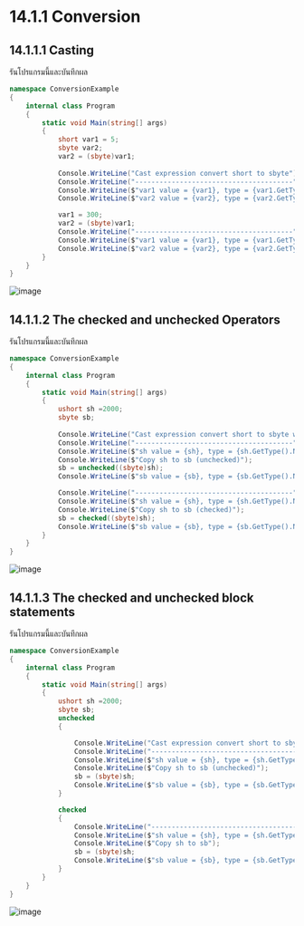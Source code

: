 # 14.1.1 Conversion
## 14.1.1.1 Casting

รันโปรแกรมนี้และบันทึกผล

```cs
namespace ConversionExample
{
    internal class Program
    {
        static void Main(string[] args)
        {
            short var1 = 5;
            sbyte var2;
            var2 = (sbyte)var1;
            
            Console.WriteLine("Cast expression convert short to sbyte");
            Console.WriteLine("---------------------------------------");
            Console.WriteLine($"var1 value = {var1}, type = {var1.GetType().Name}");
            Console.WriteLine($"var2 value = {var2}, type = {var2.GetType().Name}");

            var1 = 300;
            var2 = (sbyte)var1;
            Console.WriteLine("---------------------------------------");
            Console.WriteLine($"var1 value = {var1}, type = {var1.GetType().Name}");
            Console.WriteLine($"var2 value = {var2}, type = {var2.GetType().Name}");
        }
    }
}
```
![image](https://github.com/RatchanonBusaracome/OOP2565-Week-14/assets/115066405/5b5214af-6c03-49cd-87d9-abb02a0ede90)

 
## 14.1.1.2 The checked and unchecked Operators

รันโปรแกรมนี้และบันทึกผล

```cs
namespace ConversionExample
{
    internal class Program
    {
        static void Main(string[] args)
        {
            ushort sh =2000;
            sbyte sb;
            
            Console.WriteLine("Cast expression convert short to sbyte with unchecked");
            Console.WriteLine("---------------------------------------");
            Console.WriteLine($"sh value = {sh}, type = {sh.GetType().Name}");
            Console.WriteLine($"Copy sh to sb (unchecked)");
            sb = unchecked((sbyte)sh);
            Console.WriteLine($"sb value = {sb}, type = {sb.GetType().Name}");

            Console.WriteLine("---------------------------------------");
            Console.WriteLine($"sh value = {sh}, type = {sh.GetType().Name}");
            Console.WriteLine($"Copy sh to sb (checked)");
            sb = checked((sbyte)sh);
            Console.WriteLine($"sb value = {sb}, type = {sb.GetType().Name}");
        }
    }
}
```
![image](https://github.com/RatchanonBusaracome/OOP2565-Week-14/assets/115066405/7bc3d5f5-7ecd-4fcc-9857-f7f04460c15b)


## 14.1.1.3 The checked and unchecked block statements

รันโปรแกรมนี้และบันทึกผล

```cs
namespace ConversionExample
{
    internal class Program
    {
        static void Main(string[] args)
        {
            ushort sh =2000;
            sbyte sb;
            unchecked
            {

                Console.WriteLine("Cast expression convert short to sbyte with unchecked");
                Console.WriteLine("---------------------------------------");
                Console.WriteLine($"sh value = {sh}, type = {sh.GetType().Name}");
                Console.WriteLine($"Copy sh to sb (unchecked)");
                sb = (sbyte)sh;
                Console.WriteLine($"sb value = {sb}, type = {sb.GetType().Name}");
            }

            checked
            {
                Console.WriteLine("---------------------------------------");
                Console.WriteLine($"sh value = {sh}, type = {sh.GetType().Name}");
                Console.WriteLine($"Copy sh to sb");
                sb = (sbyte)sh;
                Console.WriteLine($"sb value = {sb}, type = {sb.GetType().Name}");
            }
        }
    }
}
```
![image](https://github.com/RatchanonBusaracome/OOP2565-Week-14/assets/115066405/710845a1-6a50-48e4-959d-afb7e8d8007d)
